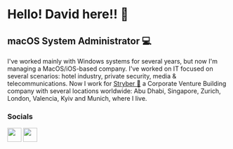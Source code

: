 Hello! David here!! 👋
=============================================================================================================================

macOS System Administrator 💻
-----------------------------

I've worked mainly with Windows systems for several years, but now I'm managing a MacOS/iOS-based company. I've worked on IT focused on several scenarios: hotel industry, private security, media & telecommunications. Now I work for [Stryber 🚀](http://stryber.com) a Corporate Venture Building company with several locations worldwide: Abu Dhabi, Singapore, Zurich, London, Valencia, Kyiv and Munich, where I live. 


### Socials

<p align="left"> <a href="https://www.github.com/davidlahoz" target="_blank" rel="noreferrer"><img src="https://raw.githubusercontent.com/danielcranney/readme-generator/main/public/icons/socials/github.svg" width="32" height="32" /></a> <a href="https://www.linkedin.com/in/davidlahoz/" target="_blank" rel="noreferrer"><img src="https://raw.githubusercontent.com/danielcranney/readme-generator/main/public/icons/socials/linkedin.svg" width="32" height="32" /></a></p>
